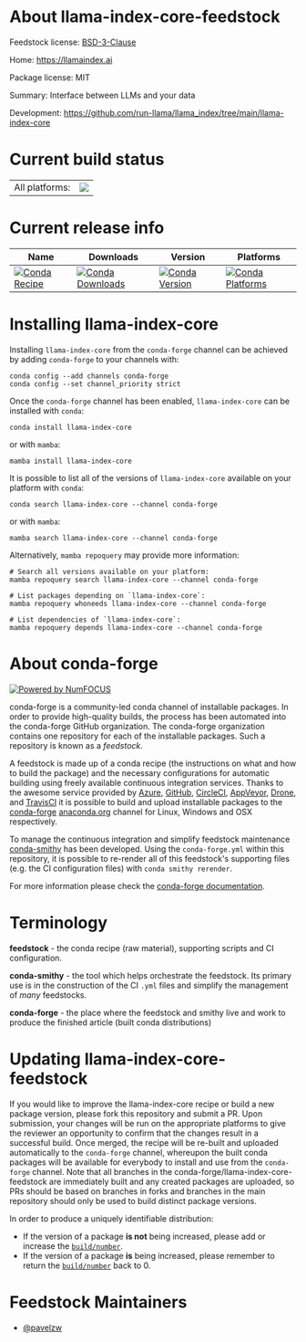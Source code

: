 About llama-index-core-feedstock
================================

Feedstock license: [BSD-3-Clause](https://github.com/conda-forge/llama-index-core-feedstock/blob/main/LICENSE.txt)

Home: https://llamaindex.ai

Package license: MIT

Summary: Interface between LLMs and your data

Development: https://github.com/run-llama/llama_index/tree/main/llama-index-core

Current build status
====================


<table><tr><td>All platforms:</td>
    <td>
      <a href="https://dev.azure.com/conda-forge/feedstock-builds/_build/latest?definitionId=21590&branchName=main">
        <img src="https://dev.azure.com/conda-forge/feedstock-builds/_apis/build/status/llama-index-core-feedstock?branchName=main">
      </a>
    </td>
  </tr>
</table>

Current release info
====================

| Name | Downloads | Version | Platforms |
| --- | --- | --- | --- |
| [![Conda Recipe](https://img.shields.io/badge/recipe-llama--index--core-green.svg)](https://anaconda.org/conda-forge/llama-index-core) | [![Conda Downloads](https://img.shields.io/conda/dn/conda-forge/llama-index-core.svg)](https://anaconda.org/conda-forge/llama-index-core) | [![Conda Version](https://img.shields.io/conda/vn/conda-forge/llama-index-core.svg)](https://anaconda.org/conda-forge/llama-index-core) | [![Conda Platforms](https://img.shields.io/conda/pn/conda-forge/llama-index-core.svg)](https://anaconda.org/conda-forge/llama-index-core) |

Installing llama-index-core
===========================

Installing `llama-index-core` from the `conda-forge` channel can be achieved by adding `conda-forge` to your channels with:

```
conda config --add channels conda-forge
conda config --set channel_priority strict
```

Once the `conda-forge` channel has been enabled, `llama-index-core` can be installed with `conda`:

```
conda install llama-index-core
```

or with `mamba`:

```
mamba install llama-index-core
```

It is possible to list all of the versions of `llama-index-core` available on your platform with `conda`:

```
conda search llama-index-core --channel conda-forge
```

or with `mamba`:

```
mamba search llama-index-core --channel conda-forge
```

Alternatively, `mamba repoquery` may provide more information:

```
# Search all versions available on your platform:
mamba repoquery search llama-index-core --channel conda-forge

# List packages depending on `llama-index-core`:
mamba repoquery whoneeds llama-index-core --channel conda-forge

# List dependencies of `llama-index-core`:
mamba repoquery depends llama-index-core --channel conda-forge
```


About conda-forge
=================

[![Powered by
NumFOCUS](https://img.shields.io/badge/powered%20by-NumFOCUS-orange.svg?style=flat&colorA=E1523D&colorB=007D8A)](https://numfocus.org)

conda-forge is a community-led conda channel of installable packages.
In order to provide high-quality builds, the process has been automated into the
conda-forge GitHub organization. The conda-forge organization contains one repository
for each of the installable packages. Such a repository is known as a *feedstock*.

A feedstock is made up of a conda recipe (the instructions on what and how to build
the package) and the necessary configurations for automatic building using freely
available continuous integration services. Thanks to the awesome service provided by
[Azure](https://azure.microsoft.com/en-us/services/devops/), [GitHub](https://github.com/),
[CircleCI](https://circleci.com/), [AppVeyor](https://www.appveyor.com/),
[Drone](https://cloud.drone.io/welcome), and [TravisCI](https://travis-ci.com/)
it is possible to build and upload installable packages to the
[conda-forge](https://anaconda.org/conda-forge) [anaconda.org](https://anaconda.org/)
channel for Linux, Windows and OSX respectively.

To manage the continuous integration and simplify feedstock maintenance
[conda-smithy](https://github.com/conda-forge/conda-smithy) has been developed.
Using the ``conda-forge.yml`` within this repository, it is possible to re-render all of
this feedstock's supporting files (e.g. the CI configuration files) with ``conda smithy rerender``.

For more information please check the [conda-forge documentation](https://conda-forge.org/docs/).

Terminology
===========

**feedstock** - the conda recipe (raw material), supporting scripts and CI configuration.

**conda-smithy** - the tool which helps orchestrate the feedstock.
                   Its primary use is in the construction of the CI ``.yml`` files
                   and simplify the management of *many* feedstocks.

**conda-forge** - the place where the feedstock and smithy live and work to
                  produce the finished article (built conda distributions)


Updating llama-index-core-feedstock
===================================

If you would like to improve the llama-index-core recipe or build a new
package version, please fork this repository and submit a PR. Upon submission,
your changes will be run on the appropriate platforms to give the reviewer an
opportunity to confirm that the changes result in a successful build. Once
merged, the recipe will be re-built and uploaded automatically to the
`conda-forge` channel, whereupon the built conda packages will be available for
everybody to install and use from the `conda-forge` channel.
Note that all branches in the conda-forge/llama-index-core-feedstock are
immediately built and any created packages are uploaded, so PRs should be based
on branches in forks and branches in the main repository should only be used to
build distinct package versions.

In order to produce a uniquely identifiable distribution:
 * If the version of a package **is not** being increased, please add or increase
   the [``build/number``](https://docs.conda.io/projects/conda-build/en/latest/resources/define-metadata.html#build-number-and-string).
 * If the version of a package **is** being increased, please remember to return
   the [``build/number``](https://docs.conda.io/projects/conda-build/en/latest/resources/define-metadata.html#build-number-and-string)
   back to 0.

Feedstock Maintainers
=====================

* [@pavelzw](https://github.com/pavelzw/)

